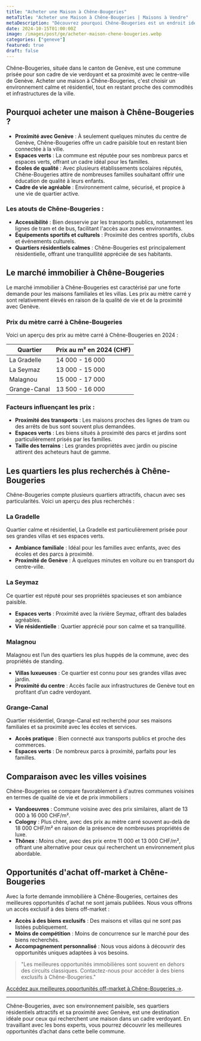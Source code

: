 ```yaml
---
title: "Acheter une Maison à Chêne-Bougeries"
metaTitle: "Acheter une Maison à Chêne-Bougeries | Maisons à Vendre"
metaDescription: "Découvrez pourquoi Chêne-Bougeries est un endroit idéal pour acheter une maison. Explorez le marché immobilier local, les quartiers attractifs et nos conseils pour réussir votre achat."
date: 2024-10-15T01:00:00Z
image: /images/post/ge/acheter-maison-chene-bougeries.webp
categories: ["geneve"]
featured: true
draft: false
---
```


Chêne-Bougeries, située dans le canton de Genève, est une commune prisée pour son cadre de vie verdoyant et sa proximité avec le centre-ville de Genève. Acheter une maison à Chêne-Bougeries, c'est choisir un environnement calme et résidentiel, tout en restant proche des commodités et infrastructures de la ville.

## Pourquoi acheter une maison à Chêne-Bougeries ?

- **Proximité avec Genève** : À seulement quelques minutes du centre de Genève, Chêne-Bougeries offre un cadre paisible tout en restant bien connectée à la ville.
- **Espaces verts** : La commune est réputée pour ses nombreux parcs et espaces verts, offrant un cadre idéal pour les familles.
- **Écoles de qualité** : Avec plusieurs établissements scolaires réputés, Chêne-Bougeries attire de nombreuses familles souhaitant offrir une éducation de qualité à leurs enfants.
- **Cadre de vie agréable** : Environnement calme, sécurisé, et propice à une vie de quartier active.

### Les atouts de Chêne-Bougeries :
- **Accessibilité** : Bien desservie par les transports publics, notamment les lignes de tram et de bus, facilitant l'accès aux zones environnantes.
- **Équipements sportifs et culturels** : Proximité des centres sportifs, clubs et événements culturels.
- **Quartiers résidentiels calmes** : Chêne-Bougeries est principalement résidentielle, offrant une tranquillité appréciée de ses habitants.

## Le marché immobilier à Chêne-Bougeries

Le marché immobilier à Chêne-Bougeries est caractérisé par une forte demande pour les maisons familiales et les villas. Les prix au mètre carré y sont relativement élevés en raison de la qualité de vie et de la proximité avec Genève.

### Prix du mètre carré à Chêne-Bougeries

Voici un aperçu des prix au mètre carré à Chêne-Bougeries en 2024 :

| Quartier                | Prix au m² en 2024 (CHF) |
|-------------------------|--------------------------|
| La Gradelle              | 14 000 - 16 000          |
| La Seymaz                | 13 000 - 15 000          |
| Malagnou                 | 15 000 - 17 000          |
| Grange-Canal             | 13 500 - 16 000          |

### Facteurs influençant les prix :
- **Proximité des transports** : Les maisons proches des lignes de tram ou des arrêts de bus sont souvent plus demandées.
- **Espaces verts** : Les biens situés à proximité des parcs et jardins sont particulièrement prisés par les familles.
- **Taille des terrains** : Les grandes propriétés avec jardin ou piscine attirent des acheteurs haut de gamme.

## Les quartiers les plus recherchés à Chêne-Bougeries

Chêne-Bougeries compte plusieurs quartiers attractifs, chacun avec ses particularités. Voici un aperçu des plus recherchés :

### La Gradelle

Quartier calme et résidentiel, La Gradelle est particulièrement prisée pour ses grandes villas et ses espaces verts.

- **Ambiance familiale** : Idéal pour les familles avec enfants, avec des écoles et des parcs à proximité.
- **Proximité de Genève** : À quelques minutes en voiture ou en transport du centre-ville.

### La Seymaz

Ce quartier est réputé pour ses propriétés spacieuses et son ambiance paisible.

- **Espaces verts** : Proximité avec la rivière Seymaz, offrant des balades agréables.
- **Vie résidentielle** : Quartier apprécié pour son calme et sa tranquillité.

### Malagnou

Malagnou est l’un des quartiers les plus huppés de la commune, avec des propriétés de standing.

- **Villas luxueuses** : Ce quartier est connu pour ses grandes villas avec jardin.
- **Proximité du centre** : Accès facile aux infrastructures de Genève tout en profitant d’un cadre verdoyant.

### Grange-Canal

Quartier résidentiel, Grange-Canal est recherché pour ses maisons familiales et sa proximité avec les écoles et services.

- **Accès pratique** : Bien connecté aux transports publics et proche des commerces.
- **Espaces verts** : De nombreux parcs à proximité, parfaits pour les familles.

## Comparaison avec les villes voisines

Chêne-Bougeries se compare favorablement à d'autres communes voisines en termes de qualité de vie et de prix immobiliers :

- **Vandoeuvres** : Commune voisine avec des prix similaires, allant de 13 000 à 16 000 CHF/m².
- **Cologny** : Plus chère, avec des prix au mètre carré souvent au-delà de 18 000 CHF/m² en raison de la présence de nombreuses propriétés de luxe.
- **Thônex** : Moins cher, avec des prix entre 11 000 et 13 000 CHF/m², offrant une alternative pour ceux qui recherchent un environnement plus abordable.

## Opportunités d'achat off-market à Chêne-Bougeries

Avec la forte demande immobilière à Chêne-Bougeries, certaines des meilleures opportunités d'achat ne sont jamais publiées. Nous vous offrons un accès exclusif à des biens off-market :

- **Accès à des biens exclusifs** : Des maisons et villas qui ne sont pas listées publiquement.
- **Moins de compétition** : Moins de concurrence sur le marché pour des biens recherchés.
- **Accompagnement personnalisé** : Nous vous aidons à découvrir des opportunités uniques adaptées à vos besoins.

> "Les meilleures opportunités immobilières sont souvent en dehors des circuits classiques. Contactez-nous pour accéder à des biens exclusifs à Chêne-Bougeries."

[Accédez aux meilleures opportunités off-market à Chêne-Bougeries ->](/contact).

---

Chêne-Bougeries, avec son environnement paisible, ses quartiers résidentiels attractifs et sa proximité avec Genève, est une destination idéale pour ceux qui recherchent une maison dans un cadre verdoyant. En travaillant avec les bons experts, vous pourrez découvrir les meilleures opportunités d’achat dans cette belle commune.

